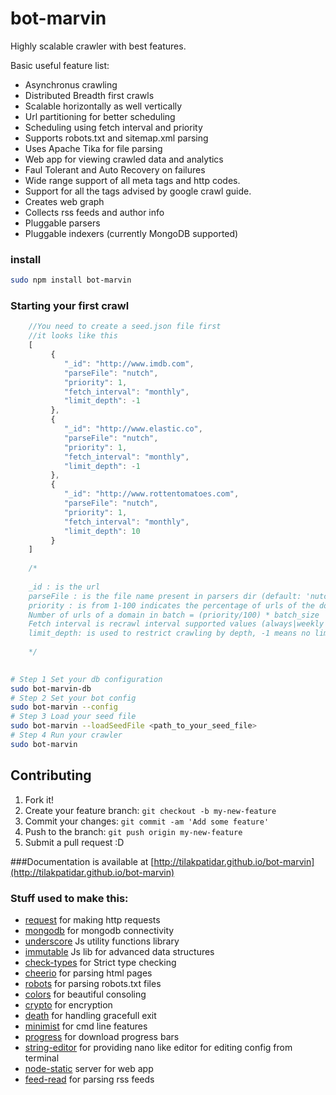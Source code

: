 # bot-marvin

Highly scalable crawler with best features.

Basic useful feature list:

 * Asynchronus crawling
 * Distributed Breadth first crawls
 * Scalable horizontally as well vertically
 * Url partitioning for better scheduling
 * Scheduling using fetch interval and priority
 * Supports robots.txt and sitemap.xml parsing
 * Uses Apache Tika for file parsing
 * Web app for viewing crawled data and analytics
 * Faul Tolerant and Auto Recovery on failures
 * Wide range support of all meta tags and http codes.
 * Support for all the tags advised by google crawl guide.
 * Creates web graph
 * Collects rss feeds and author info
 * Pluggable parsers
 * Pluggable indexers (currently MongoDB supported)

### install

```bash
sudo npm install bot-marvin
```

### Starting your first crawl
```javascript
	//You need to create a seed.json file first
    //it looks like this
    [
         {
            "_id": "http://www.imdb.com",
            "parseFile": "nutch",
            "priority": 1,
            "fetch_interval": "monthly",
            "limit_depth": -1 
         },
         {
            "_id": "http://www.elastic.co",
            "parseFile": "nutch",
            "priority": 1,
            "fetch_interval": "monthly",
            "limit_depth": -1 
         },
         {
            "_id": "http://www.rottentomatoes.com",
            "parseFile": "nutch",
            "priority": 1,
            "fetch_interval": "monthly",
            "limit_depth": 10 
         }
    ]
    
    /*
    
    _id : is the url
    parseFile : is the file name present in parsers dir (default: 'nutch')
    priority : is from 1-100 indicates the percentage of urls of the domain in a single crawl job.
    Number of urls of a domain in batch = (priority/100) * batch_size
    Fetch interval is recrawl interval supported values (always|weekly|monthly|yearly) you can add custom time intervals in the config
    limit_depth: is used to restrict crawling by depth, -1 means no limit by depth
    
    */
    
```



```bash
# Step 1 Set your db configuration
sudo bot-marvin-db
# Step 2 Set your bot config
sudo bot-marvin --config 
# Step 3 Load your seed file
sudo bot-marvin --loadSeedFile <path_to_your_seed_file> 
# Step 4 Run your crawler
sudo bot-marvin
```


## Contributing

1. Fork it!
2. Create your feature branch: `git checkout -b my-new-feature`
3. Commit your changes: `git commit -am 'Add some feature'`
4. Push to the branch: `git push origin my-new-feature`
5. Submit a pull request :D

###Documentation is available at [http://tilakpatidar.github.io/bot-marvin](http://tilakpatidar.github.io/bot-marvin)

### Stuff used to make this:

 * [request](https://www.npmjs.com/package/request) for making http requests
 * [mongodb](https://www.npmjs.com/package/mongodb) for mongodb connectivity
 * [underscore](https://www.npmjs.com/package/underscore) Js utility functions library
 * [immutable](https://www.npmjs.com/package/immutable) Js lib for advanced data structures
 * [check-types](https://www.npmjs.com/package/check-types) for Strict type checking
 * [cheerio](https://www.npmjs.com/package/cheerio) for parsing html pages
 * [robots](https://www.npmjs.com/package/robots) for parsing robots.txt files
 * [colors](https://www.npmjs.com/package/colors) for beautiful consoling
 * [crypto](https://www.npmjs.com/package/crypto) for encryption
 * [death](https://www.npmjs.com/package/death) for handling gracefull exit
 * [minimist](https://www.npmjs.com/package/minimist) for cmd line features
 * [progress](https://www.npmjs.com/package/progress) for download progress bars
 * [string-editor](https://www.npmjs.com/package/string-editor) for providing nano like editor for editing config from terminal 
 * [node-static](https://www.npmjs.com/package/node-static) server for web app
 * [feed-read](https://www.npmjs.com/package/feed-read) for parsing rss feeds